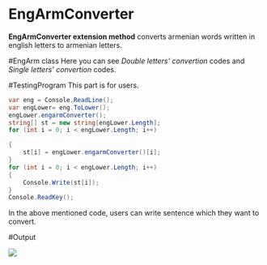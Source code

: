 
# **EngArmConverter**

**EngArmConverter extension method** converts armenian words written in english letters to armenian letters.

#EngArm class
Here you can see *Double letters' convertion* codes and *Single letters' convertion* codes.

#TestingProgram
This part is for users. 

```C#
var eng = Console.ReadLine();
var engLower= eng.ToLower();
engLower.engarmConverter();
string[] st = new string[engLower.Length];
for (int i = 0; i < engLower.Length; i++)

{
    st[i] = engLower.engarmConverter()[i];
}
for (int i = 0; i < engLower.Length; i++)
{
    Console.Write(st[i]);
}
Console.ReadKey();
```
In the above mentioned code, users can write sentence which they want to convert.

#Output

<img src="https://cloud.githubusercontent.com/assets/24455176/22144704/082e1ac0-df18-11e6-9989-b3debda35c58.gif" align="left"  />

